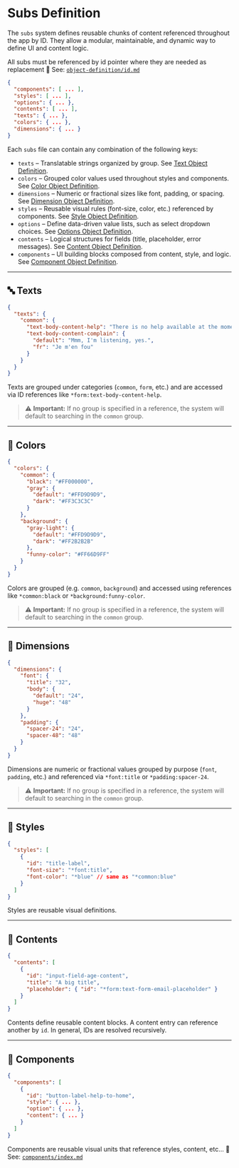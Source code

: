 # Subs Definition

The `subs` system defines reusable chunks of content referenced throughout the app by ID. They allow a modular, maintainable, and dynamic way to define UI and content logic.

All subs must be referenced by id pointer where they are needed as replacement 📖 See: [`object-definition/id.md`](../object-definition/id.md)

```json
{
  "components": [ ... ],
  "styles": [ ... ],
  "options": { ... },
  "contents": [ ... ],
  "texts": { ... },
  "colors": { ... },
  "dimensions": { ... }
}
```

Each `subs` file can contain any combination of the following keys:

- `texts` – Translatable strings organized by group. See [Text Object Definition](../object-definition/text.md).
- `colors` – Grouped color values used throughout styles and components. See [Color Object Definition](../object-definition/color.md).
- `dimensions` – Numeric or fractional sizes like font, padding, or spacing. See [Dimension Object Definition](../object-definition/dimension.md).
- `styles` – Reusable visual rules (font-size, color, etc.) referenced by components. See [Style Object Definition](../object-definition/style.md).
- `options` – Define data-driven value lists, such as select dropdown choices. See [Options Object Definition](../object-definition/option.md).
- `contents` – Logical structures for fields (title, placeholder, error messages). See [Content Object Definition](../object-definition/content.md).
- `components` – UI building blocks composed from content, style, and logic. See [Component Object Definition](../object-definition/component.md).

---

## 🔤 Texts

```json
{
  "texts": {
    "common": {
      "text-body-content-help": "There is no help available at the moment",
      "text-body-content-complain": {
        "default": "Mmm, I'm listening, yes.",
        "fr": "Je m'en fou"
      }
    }
  }
}
```

Texts are grouped under categories (`common`, `form`, etc.) and are accessed via ID references like `*form:text-body-content-help`.

> ⚠️ **Important:** If no group is specified in a reference, the system will default to searching in the `common` group.

---

## 🎨 Colors

```json
{
  "colors": {
    "common": {
      "black": "#FF000000",
      "gray": {
        "default": "#FFD9D9D9",
        "dark": "#FF3C3C3C"
      }
    },
    "background": {
      "gray-light": {
        "default": "#FFD9D9D9",
        "dark": "#FF2B2B2B"
      },
      "funny-color": "#FF66D9FF"
    }
  }
}
```

Colors are grouped (e.g. `common`, `background`) and accessed using references like `*common:black` or `*background:funny-color`.

> ⚠️ **Important:** If no group is specified in a reference, the system will default to searching in the `common` group.

---

## 📏 Dimensions

```json
{
  "dimensions": {
    "font": {
      "title": "32",
      "body": {
        "default": "24",
        "huge": "48"
      }
    },
    "padding": {
      "spacer-24": "24",
      "spacer-48": "48"
    }
  }
}
```

Dimensions are numeric or fractional values grouped by purpose (`font`, `padding`, etc.) and referenced via `*font:title` or `*padding:spacer-24`.

> ⚠️ **Important:** If no group is specified in a reference, the system will default to searching in the `common` group.

---

## 🎨 Styles

```json
{
  "styles": [
    {
      "id": "title-label",
      "font-size": "*font:title",
      "font-color": "*blue" // same as "*common:blue"
    }
  ]
}
```

Styles are reusable visual definitions.

---

## 🧱 Contents

```json
{
  "contents": [
    {
      "id": "input-field-age-content",
      "title": "A big title",
      "placeholder": { "id": "*form:text-form-email-placeholder" }
    }
  ]
}
```

Contents define reusable content blocks. A content entry can reference another by `id`. In general, IDs are resolved recursively.

---

## 🧩 Components

```json
{
  "components": [
    {
      "id": "button-label-help-to-home",
      "style": { ... },
      "option": { ... },
      "content": { ... }
    }
  ]
}
```

Components are reusable visual units that reference styles, content, etc... 📖 See: [`components/index.md`](../components-definition/index.md)
